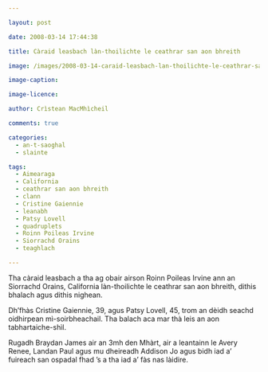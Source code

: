 ```yaml
---

layout: post

date: 2008-03-14 17:44:38

title: Càraid leasbach làn-thoilichte le ceathrar san aon bhreith

image: /images/2008-03-14-caraid-leasbach-lan-thoilichte-le-ceathrar-san-aon-bhreith.jpg

image-caption:

image-licence:

author: Crìstean MacMhìcheil

comments: true

categories:
  - an-t-saoghal
  - slainte

tags:
  - Aimearaga
  - California
  - ceathrar san aon bhreith
  - clann
  - Cristine Gaiennie
  - leanabh
  - Patsy Lovell
  - quadruplets
  - Roinn Poileas Irvine
  - Siorrachd Orains
  - teaghlach

---
```


Tha càraid leasbach a tha ag obair airson Roinn Poileas Irvine ann an Siorrachd Orains, California làn-thoilichte le ceathrar san aon bhreith, dithis bhalach agus dithis nighean.

<!--more-->

Dh’fhàs Cristine Gaiennie, 39, agus Patsy Lovell, 45, trom an dèidh seachd oidhirpean mì-soirbheachail. Tha balach aca mar thà leis an aon tabhartaiche-shìl.

Rugadh Braydan James air an 3mh den Mhàrt, air a leantainn le Avery Renee, Landan Paul agus mu dheireadh Addison Jo agus bidh iad a’ fuireach san ospadal fhad ’s a tha iad a’ fàs nas làidire.
